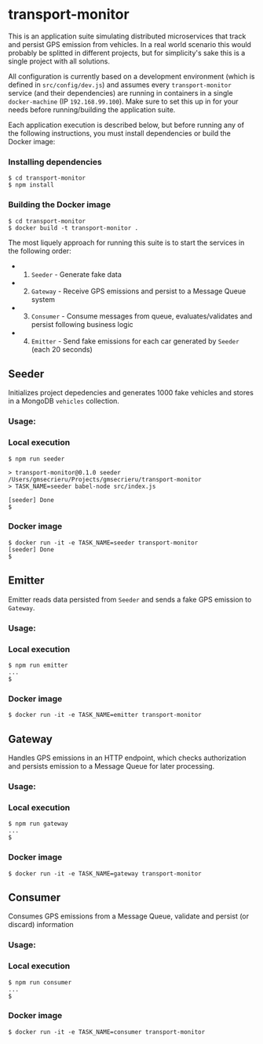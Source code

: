 # transport-monitor
This is an application suite simulating distributed microservices that track and persist GPS emission from vehicles. In a real world scenario this would probably be splitted in different projects, but for simplicity's sake this is a single project with all solutions.

All configuration is currently based on a development environment (which is defined in `src/config/dev.js`) and assumes every `transport-monitor` service (and their dependencies) are running in containers in a single `docker-machine` (IP `192.168.99.100`). Make sure to set this up in for your needs before running/building the application suite.

Each application execution is described below, but before running any of the following instructions, you must install dependencies or build the Docker image:

### Installing dependencies
```
$ cd transport-monitor
$ npm install
```

### Building the Docker image
```
$ cd transport-monitor
$ docker build -t transport-monitor .
```

The most liquely approach for running this suite is to start the services in the following order:

- 1. `Seeder` - Generate fake data
- 2. `Gateway` - Receive GPS emissions and persist to a Message Queue system
- 3. `Consumer` - Consume messages from queue, evaluates/validates and persist following business logic
- 4. `Emitter` - Send fake emissions for each car generated by `Seeder` (each 20 seconds)

## Seeder
Initializes project depedencies and generates 1000 fake vehicles and stores in a MongoDB `vehicles` collection.

### Usage:

### Local execution
```
$ npm run seeder

> transport-monitor@0.1.0 seeder /Users/gmsecrieru/Projects/gmsecrieru/transport-monitor
> TASK_NAME=seeder babel-node src/index.js

[seeder] Done
$
```

### Docker image
```
$ docker run -it -e TASK_NAME=seeder transport-monitor
[seeder] Done
$
```

## Emitter
Emitter reads data persisted from `Seeder` and sends a fake GPS emission to `Gateway`.

### Usage:

### Local execution
```
$ npm run emitter
...
$
```

### Docker image
```
$ docker run -it -e TASK_NAME=emitter transport-monitor
```

## Gateway
Handles GPS emissions in an HTTP endpoint, which checks authorization and persists emission to a Message Queue for later processing.

### Usage:

### Local execution
```
$ npm run gateway
...
$
```

### Docker image
```
$ docker run -it -e TASK_NAME=gateway transport-monitor
```

## Consumer
Consumes GPS emissions from a Message Queue, validate and persist (or discard) information

### Usage:

### Local execution
```
$ npm run consumer
...
$
```

### Docker image
```
$ docker run -it -e TASK_NAME=consumer transport-monitor
```
